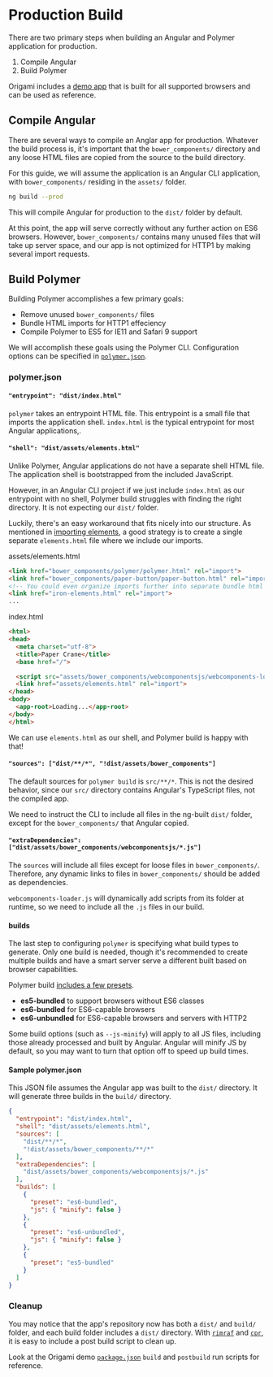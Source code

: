 # Production Build

There are two primary steps when building an Angular and Polymer application for production.

1. Compile Angular
2. Build Polymer

Origami includes a [demo app](../demo) that is built for all supported browsers and can be used as reference.

## Compile Angular

There are several ways to compile an Anglar app for production. Whatever the build process is, it's important that the `bower_components/` directory and any loose HTML files are copied from the source to the build directory.

For this guide, we will assume the application is an Angular CLI application, with `bower_components/` residing in the `assets/` folder.

```sh
ng build --prod
```

This will compile Angular for production to the `dist/` folder by default.

At this point, the app will serve correctly without any further action on ES6 browsers. However, `bower_components/` contains many unused files that will take up server space, and our app is not optimized for HTTP1 by making several import requests.

## Build Polymer

Building Polymer accomplishes a few primary goals:

- Remove unused `bower_components/` files
- Bundle HTML imports for HTTP1 effeciency
- Compile Polymer to ES5 for IE11 and Safari 9 support

We will accomplish these goals using the Polymer CLI. Configuration options can be specified in [`polymer.json`](https://www.polymer-project.org/2.0/docs/tools/polymer-json).

### polymer.json

#### `"entrypoint": "dist/index.html"`

`polymer` takes an entrypoint HTML file. This entrypoint is a small file that imports the application shell. `index.html` is the typical entrypoint for most Angular applications,.

#### `"shell": "dist/assets/elements.html"`

Unlike Polymer, Angular applications do not have a separate shell HTML file. The application shell is bootstrapped from the included JavaScript.

However, in an Angular CLI project if we just include `index.html` as our entrypoint with no shell, Polymer build struggles with finding the right directory. It is not expecting our `dist/` folder.

Luckily, there's an easy workaround that fits nicely into our structure. As mentioned in [importing elements](importing-elements.md), a good strategy is to create a single separate `elements.html` file where we include our imports.

assets/elements.html
```html
<link href="bower_components/polymer/polymer.html" rel="import">
<link href="bower_components/paper-button/paper-button.html" rel="import">
<!-- You could even organize imports further into separate bundle html files -->
<link href="iron-elements.html" rel="import">
...
```

index.html
```html
<html>
<head>
  <meta charset="utf-8">
  <title>Paper Crane</title>
  <base href="/">

  <script src="assets/bower_components/webcomponentsjs/webcomponents-loader.js"></script>
  <link href="assets/elements.html" rel="import">
</head>
<body>
  <app-root>Loading...</app-root>
</body>
</html>
```

We can use `elements.html` as our shell, and Polymer build is happy with that!

#### `"sources": ["dist/**/*", "!dist/assets/bower_components"]`

The default sources for `polymer build` is `src/**/*`. This is not the desired behavior, since our `src/` directory contains Angular's TypeScript files, not the compiled app.

We need to instruct the CLI to include all files in the ng-built `dist/` folder, except for the `bower_components/` that Angular copied.

#### `"extraDependencies": ["dist/assets/bower_components/webcomponentsjs/*.js"]`

The `sources` will include all files except for loose files in `bower_components/`. Therefore, any dynamic links to files in `bower_components/` should be added as dependencies.

`webcomponents-loader.js` will dynamically add scripts from its folder at runtime, so we need to include all the `.js` files in our build.

#### builds

The last step to configuring `polymer` is specifying what build types to generate. Only one build is needed, though it's recommended to create multiple builds and have a smart server serve a different built based on browser capabilities.

Polymer build [includes a few presets](https://www.polymer-project.org/2.0/docs/tools/polymer-cli#build).

- **es5-bundled** to support browsers without ES6 classes
- **es6-bundled** for ES6-capable browsers
- **es6-unbundled** for ES6-capable browsers and servers with HTTP2

Some build options (such as `--js-minify`) will apply to all JS files, including those already processed and built by Angular. Angular will minify JS by default, so you may want to turn that option off to speed up build times.

#### Sample polymer.json

This JSON file assumes the Angular app was built to the `dist/` directory. It will generate three builds in the `build/` directory.

```json
{
  "entrypoint": "dist/index.html",
  "shell": "dist/assets/elements.html",
  "sources": [
    "dist/**/*",
    "!dist/assets/bower_components/**/*"
  ],
  "extraDependencies": [
    "dist/assets/bower_components/webcomponentsjs/*.js"
  ],
  "builds": [
    {
      "preset": "es6-bundled",
      "js": { "minify": false }
    },
    {
      "preset": "es6-unbundled",
      "js": { "minify": false }
    },
    {
      "preset": "es5-bundled"
    }
  ]
}
```

### Cleanup

You may notice that the app's repository now has both a `dist/` and `build/` folder, and each build folder includes a `dist/` directory. With [`rimraf`](https://github.com/isaacs/rimraf) and [`cpr`](https://github.com/davglass/cpr), it is easy to include a post build script to clean up.

Look at the Origami demo [`package.json`](../demo/package.json) `build` and `postbuild` run scripts for reference.
